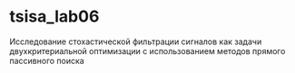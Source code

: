 # tsisa_lab06
Исследование стохастической фильтрации сигналов как задачи двухкритериальной оптимизации с использованием методов прямого пассивного поиска
